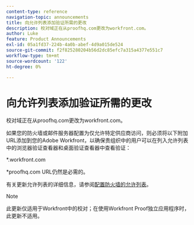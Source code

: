 ```yaml
---
content-type: reference
navigation-topic: announcements
title: 向允许列表添加验证所需的更改
description: 校对域正在从proofhq.com更改为workfront.com。
author: Luke
feature: Product Announcements
exl-id: 05a1fd37-224b-4a0b-abef-4d9a015de524
source-git-commit: f2f825280204b56d2dc85efc7a315a4377e551c7
workflow-type: tm+mt
source-wordcount: '122'
ht-degree: 0%

---
```


# 向允许列表添加验证所需的更改

校对域正在从proofhq.com更改为workfront.com。

如果您的防火墙或邮件服务器配置为仅允许特定供应商访问，则必须将以下附加URL添加到您的Adobe Workfront，以确保贵组织中的用户可以在列入允许列表中的浏览器验证查看器和桌面验证查看器中查看验证：

&#42;.workfront.com

&#42;proofhq.com URL仍然是必需的。

有关更新允许列表的详细信息，请参阅[配置防火墙的允许列表](../../administration-and-setup/get-started-wf-administration/configure-your-firewall.md)。

>[!NOTE]
>
>此更新仅适用于Workfront中的校对；在使用Workfront Proof独立应用程序时，此更新不适用。

